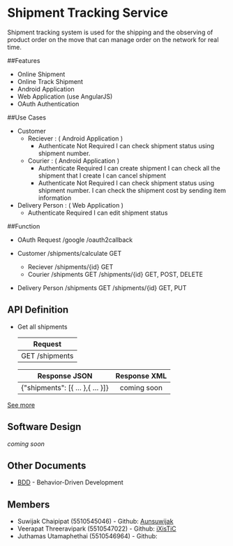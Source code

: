 # Shipment Tracking Service

Shipment tracking system is used for the shipping and the observing of product order on the move that can manage order on the network for real time.

##Features
* Online Shipment
* Online Track Shipment
* Android Application
* Web Application (use AngularJS)
* OAuth Authentication

##Use Cases
*   Customer
    * Reciever : ( Android Application )
        -  Authenticate Not Required
                I can check shipment status using shipment number.
    * Courier : ( Android Application )
        - Authenticate Required
                I can create shipment
                I can check all the shipment that I create
                I can cancel shipment
        - Authenticate Not Required
                I can check shipment status using shipment number.
                I can check the shipment cost by sending item information
* Delivery Person : ( Web Application ) 
    -   Authenticate Required 
            I can edit shipment status

##Function
* OAuth Request
  	/google 
  	/oauth2callback

* Customer
  	/shipments/calculate GET
	* Reciever
    		/shipments/{id} GET
	* Courier
    		/shipments GET
    		/shipments/{id} GET, POST, DELETE
* Delivery Person
  	/shipments GET
  	/shipments/{id} GET, PUT



## API Definition

* Get all shipments
 
 
  | Request       	|
  | ------------- 	|
  | GET /shipments    |



  | Response JSON      	| Response XML       	|
  | ------------- 	|:-------------:	|
  | {"shipments": [{ … },{ … }]}   | coming soon|


[See more](https://github.com/ixistic/Shipment-Tracking-Service/wiki/API)

## Software Design
<i>coming soon</i>

## Other Documents

* [BDD](https://github.com/ixistic/Shipment-Tracking-Service/wiki/BDD) - Behavior-Driven Development


## Members

- Suwijak Chaipipat (5510545046) - Github: [Aunsuwijak](https://github.com/aunsuwijak)
- Veerapat Threeravipark (5510547022) - Github: [iXisTiC](https://github.com/ixistic)
- Juthamas Utamaphethai (5510546964) - Github: 
